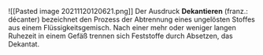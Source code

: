 ![[Pasted image 20211120120621.png]]
Der Ausdruck **Dekantieren** (franz.: décanter) bezeichnet den Prozess der Abtrennung eines ungelösten Stoffes aus einem Flüssigkeitsgemisch. Nach einer mehr oder weniger langen Ruhezeit in einem Gefäß trennen sich Feststoffe durch Absetzen, das Dekantat.